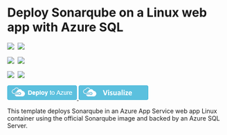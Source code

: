 # Deploy Sonarqube on a Linux web app with Azure SQL

<IMG SRC="https://azbotstorage.blob.core.windows.net/badges/101-webapp-linux-sonarqube-azuresql/PublicLastTestDate.svg" />&nbsp;
<IMG SRC="https://azbotstorage.blob.core.windows.net/badges/101-webapp-linux-sonarqube-azuresql/PublicDeployment.svg" />&nbsp;

<IMG SRC="https://azbotstorage.blob.core.windows.net/badges/101-webapp-linux-sonarqube-azuresql/FairfaxLastTestDate.svg" />&nbsp;
<IMG SRC="https://azbotstorage.blob.core.windows.net/badges/101-webapp-linux-sonarqube-azuresql/FairfaxDeployment.svg" />&nbsp;

<IMG SRC="https://azbotstorage.blob.core.windows.net/badges/101-webapp-linux-sonarqube-azuresql/BestPracticeResult.svg" />&nbsp;
<IMG SRC="https://azbotstorage.blob.core.windows.net/badges/101-webapp-linux-sonarqube-azuresql/CredScanResult.svg" />&nbsp;

<a href="https://portal.azure.com/#create/Microsoft.Template/uri/https%3A%2F%2Fraw.githubusercontent.com%2FAzure%2Fazure-quickstart-templates%2Fmaster%2F101-webapp-linux-sonarqube-azuresql%2Fazuredeploy.json" target="_blank">
  <img src="https://raw.githubusercontent.com/Azure/azure-quickstart-templates/master/1-CONTRIBUTION-GUIDE/images/deploytoazure.png"/>
</a>
<a href="http://armviz.io/#/?load=https%3A%2F%2Fraw.githubusercontent.com%2FAzure%2Fazure-quickstart-templates%2Fmaster%2F101-webapp-linux-sonarqube-azuresql%2Fazuredeploy.json" target="_blank">
  <img src="https://raw.githubusercontent.com/Azure/azure-quickstart-templates/master/1-CONTRIBUTION-GUIDE/images/visualizebutton.png"/>
</a>

This template deploys Sonarqube in an Azure App Service web app Linux container
using the official Sonarqube image and backed by an Azure SQL Server.
